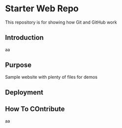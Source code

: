 # Starter Web Repo

This repository is for showing how Git and GitHub work

## Introduction

aa

## Purpose

Sample website with plenty of files for demos

## Deployment

## How To COntribute

aa